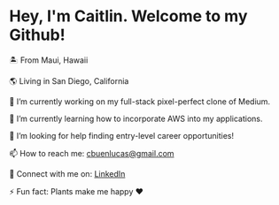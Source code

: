 <h1>Hey, I'm Caitlin. Welcome to my Github!</h1>

🏝 From Maui, Hawaii

🌎 Living in San Diego, California

🔭 I’m currently working on my full-stack pixel-perfect clone of Medium.

🌱 I’m currently learning how to incorporate AWS into my applications.

🤔 I’m looking for help finding entry-level career opportunities!

📫 How to reach me: cbuenlucas@gmail.com

👥 Connect with me on: <a href="https://www.linkedin.com/in/caitlin-buen-lucas/">LinkedIn</a>

⚡ Fun fact: Plants make me happy ♥️
